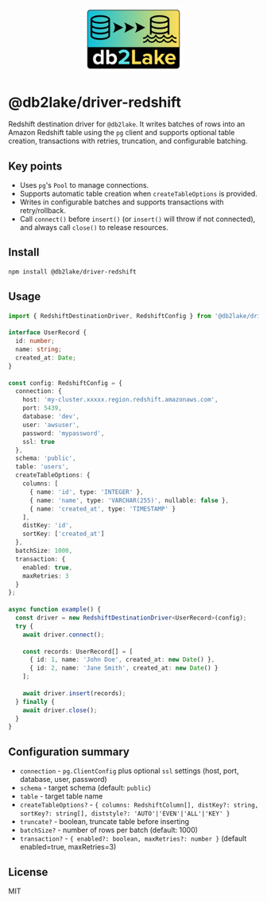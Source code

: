 <p align="center">
  <img src="../../assets/db2lake-logo240.png" width="200" alt="db2lake logo" />
</p>

# @db2lake/driver-redshift

Redshift destination driver for `@db2lake`. It writes batches of rows into an Amazon Redshift table using the `pg` client and supports optional table creation, transactions with retries, truncation, and configurable batching.

## Key points

- Uses `pg`'s `Pool` to manage connections.
- Supports automatic table creation when `createTableOptions` is provided.
- Writes in configurable batches and supports transactions with retry/rollback.
- Call `connect()` before `insert()` (or `insert()` will throw if not connected), and always call `close()` to release resources.

## Install

```bash
npm install @db2lake/driver-redshift
```

## Usage

```typescript
import { RedshiftDestinationDriver, RedshiftConfig } from '@db2lake/driver-redshift';

interface UserRecord {
  id: number;
  name: string;
  created_at: Date;
}

const config: RedshiftConfig = {
  connection: {
    host: 'my-cluster.xxxxx.region.redshift.amazonaws.com',
    port: 5439,
    database: 'dev',
    user: 'awsuser',
    password: 'mypassword',
    ssl: true
  },
  schema: 'public',
  table: 'users',
  createTableOptions: {
    columns: [
      { name: 'id', type: 'INTEGER' },
      { name: 'name', type: 'VARCHAR(255)', nullable: false },
      { name: 'created_at', type: 'TIMESTAMP' }
    ],
    distKey: 'id',
    sortKey: ['created_at']
  },
  batchSize: 1000,
  transaction: {
    enabled: true,
    maxRetries: 3
  }
};

async function example() {
  const driver = new RedshiftDestinationDriver<UserRecord>(config);
  try {
    await driver.connect();

    const records: UserRecord[] = [
      { id: 1, name: 'John Doe', created_at: new Date() },
      { id: 2, name: 'Jane Smith', created_at: new Date() }
    ];

    await driver.insert(records);
  } finally {
    await driver.close();
  }
}
```

## Configuration summary

- `connection` - `pg.ClientConfig` plus optional `ssl` settings (host, port, database, user, password)
- `schema` - target schema (default: `public`)
- `table` - target table name
- `createTableOptions?` - `{ columns: RedshiftColumn[], distKey?: string, sortKey?: string[], diststyle?: 'AUTO'|'EVEN'|'ALL'|'KEY' }`
- `truncate?` - boolean, truncate table before inserting
- `batchSize?` - number of rows per batch (default: 1000)
- `transaction?` - `{ enabled?: boolean, maxRetries?: number }` (default enabled=true, maxRetries=3)

## License

MIT
